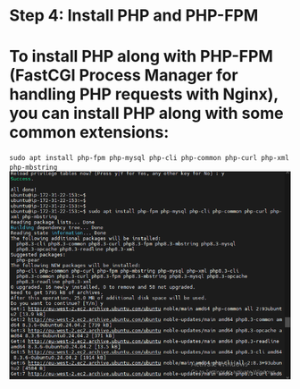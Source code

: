 # Step 4: Install PHP and PHP-FPM #
# To install PHP along with PHP-FPM (FastCGI Process Manager for handling PHP requests with Nginx), you can install PHP along with some common extensions: #
`sudo apt install php-fpm php-mysql php-cli php-common php-curl php-xml php-mbstring`
![Installing_PHP](./IMAGES/installing_php.png "PHP INSTALLATION")